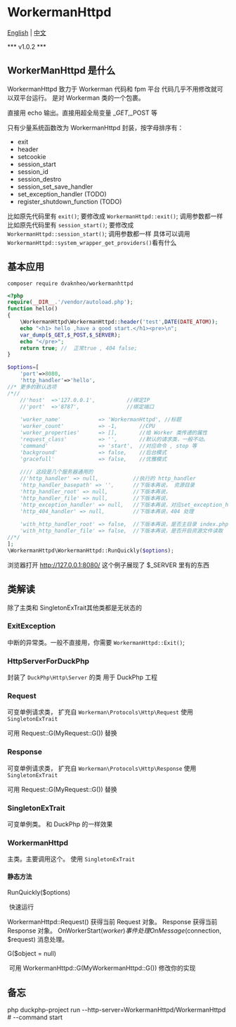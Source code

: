 # WorkermanHttpd

[English](README.md) | [中文](README-zh-CN.md)

*** v1.0.2 ***

## WorkerManHttpd 是什么

WorkermanHttpd 致力于 Workerman 代码和 fpm 平台 代码几乎不用修改就可以双平台运行。
是对 Workerman 类的一个包裹。

直接用 echo 输出。直接用超全局变量 $\_GET,$\_POST 等


只有少量系统函数改为 WorkermanHttpd 封装，按字母排序有：

- exit
- header
- setcookie
- session_start
- session_id
- session_destro
- session_set_save_handler
- set_exception_handler (TODO)
- register_shutdown_function (TODO)

比如原先代码里有 `exit()`; 要修改成 `WorkermanHttpd::exit()`; 调用参数都一样
比如原先代码里有 `session_start()`; 要修改成 `WorkermanHttpd::session_start()`; 调用参数都一样
具体可以调用 `WorkermanHttpd::system_wrapper_get_providers()`看有什么


## 基本应用

```shell
composer require dvaknheo/workermanhttpd
```

```php
<?php
require(__DIR__.'/vendor/autoload.php');
function hello()
{
    \WorkermanHttpd\WorkermanHttpd::header('test',DATE(DATE_ATOM));
    echo "<h1> hello ,have a good start.</h1><pre>\n";
    var_dump($_GET,$_POST,$_SERVER);
    echo "</pre>";
    return true; //  正常true , 404 false;
}

$options=[
    'port'=>8080,
    'http_handler'=>'hello',
//* 更多的默认选项
/*//
    //'host'  =>'127.0.0.1',          //绑定IP
    //'port'  =>'8787',               //绑定端口
    
    'worker_name'            => 'WorkermanHttpd', //标题
    'worker_count'           => -1,       //CPU
    'worker_properties'      => [],       //给 Worker 类传递的属性
    'request_class'          => '',       //默认的请求类，一般不动。
    'command'                => 'start',  //对应命令 , stop 等
    'background'             => false,    //后台模式
    'gracefull'              => false,    //优雅模式
 
    //// 这段是几个服务器通用的
    //'http_handler' => null,           //执行的 http_handler
    'http_handler_basepath' => '',      //下版本再说， 资源目录
    'http_handler_root' => null,        //下版本再说，
    'http_handler_file' => null,        //下版本再说，
    'http_exception_handler' => null,   //下版本再说，对应set_exception_handler
    'http_404_handler' => null,         //下版本再说，404 处理
    
    'with_http_handler_root' => false,  //下版本再说，是否主目录 index.php
    'with_http_handler_file' => false,  //下版本再说，是否开启资源文件读取
//*/
];
\WorkermanHttpd\WorkermanHttpd::RunQuickly($options);
```

浏览器打开 http://127.0.0.1:8080/
这个例子展现了 $_SERVER 里有的东西

## 类解读

除了主类和 SingletonExTrait其他类都是无状态的

### ExitException

中断的异常类。一般不直接用，你需要 `WorkermanHttpd::Exit()`;

### HttpServerForDuckPhp

封装了 `DuckPhp\Http\Server` 的类 用于 DuckPhp 工程
### Request

可变单例请求类， 扩充自 `Workerman\Protocols\Http\Request` 使用 `SingletonExTrait`

可用 Request::G(MyRequest::G()) 替换

### Response

可变单例请求类， 扩充自 `Workerman\Protocols\Http\Response` 使用 `SingletonExTrait`

可用 Request::G(MyRequest::G()) 替换

### SingletonExTrait

可变单例类。 和 DuckPhp 的一样效果

### WorkermanHttpd

主类。主要调用这个。 使用 `SingletonExTrait`

#### 静态方法

RunQuickly($options)

​	快速运行

WorkermanHttpd::Request()
    获得当前 Request 对象。
Response
    获得当前 Response 对象。
OnWorkerStart($worker)
    事件处理
OnMessage($connection, $request)
    消息处理。

G($object = null)

​	可用 WorkermanHttpd::G(MyWorkermanHttpd::G()) 修改你的实现

## 备忘

php duckphp-project run --http-server=WorkermanHttpd/WorkermanHttpd  # --command start